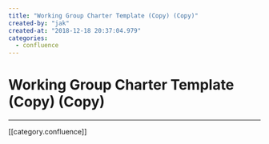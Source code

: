 ```yaml
---
title: "Working Group Charter Template (Copy) (Copy)"
created-by: "jak"
created-at: "2018-12-18 20:37:04.979"
categories:
  - confluence
---
```


# Working Group Charter Template (Copy) (Copy)


---

[[category.confluence]]
